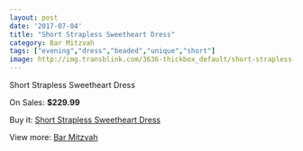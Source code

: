 ```yaml
---
layout: post
date: '2017-07-04'
title: "Short Strapless Sweetheart Dress"
category: Bar Mitzvah
tags: ["evening","dress","beaded","unique","short"]
image: http://img.transblink.com/3636-thickbox_default/short-strapless-sweetheart-dress.jpg
---
```

Short Strapless Sweetheart Dress

On Sales: **$229.99**
<a href="https://www.transblink.com/en/bar-mitzvah/1152-short-strapless-sweetheart-dress.html"><amp-img layout="responsive" width="600" height="600" src="//img.transblink.com/3636-thickbox_default/short-strapless-sweetheart-dress.jpg" alt="Short Strapless Sweetheart Dress 0" /></a>
<a href="https://www.transblink.com/en/bar-mitzvah/1152-short-strapless-sweetheart-dress.html"><amp-img layout="responsive" width="600" height="600" src="//img.transblink.com/3640-thickbox_default/short-strapless-sweetheart-dress.jpg" alt="Short Strapless Sweetheart Dress 1" /></a>
<a href="https://www.transblink.com/en/bar-mitzvah/1152-short-strapless-sweetheart-dress.html"><amp-img layout="responsive" width="600" height="600" src="//img.transblink.com/3639-thickbox_default/short-strapless-sweetheart-dress.jpg" alt="Short Strapless Sweetheart Dress 2" /></a>
<a href="https://www.transblink.com/en/bar-mitzvah/1152-short-strapless-sweetheart-dress.html"><amp-img layout="responsive" width="600" height="600" src="//img.transblink.com/3638-thickbox_default/short-strapless-sweetheart-dress.jpg" alt="Short Strapless Sweetheart Dress 3" /></a>
<a href="https://www.transblink.com/en/bar-mitzvah/1152-short-strapless-sweetheart-dress.html"><amp-img layout="responsive" width="600" height="600" src="//img.transblink.com/3637-thickbox_default/short-strapless-sweetheart-dress.jpg" alt="Short Strapless Sweetheart Dress 4" /></a>

Buy it: [Short Strapless Sweetheart Dress](https://www.transblink.com/en/bar-mitzvah/1152-short-strapless-sweetheart-dress.html "Short Strapless Sweetheart Dress")

View more: [Bar Mitzvah](https://www.transblink.com/en/2-bar-mitzvah "Bar Mitzvah")